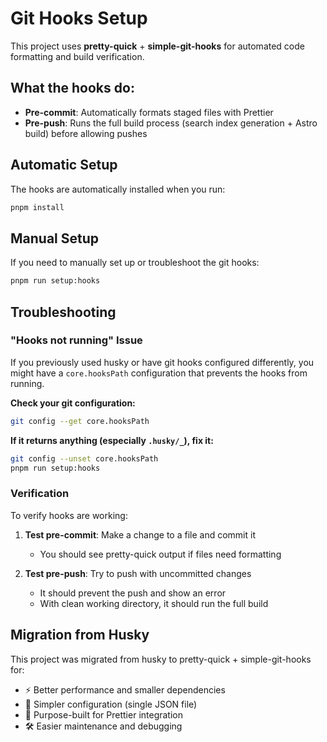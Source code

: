 # Git Hooks Setup

This project uses **pretty-quick** + **simple-git-hooks** for automated code formatting and build verification.

## What the hooks do:

- **Pre-commit**: Automatically formats staged files with Prettier
- **Pre-push**: Runs the full build process (search index generation + Astro build) before allowing pushes

## Automatic Setup

The hooks are automatically installed when you run:

```bash
pnpm install
```

## Manual Setup

If you need to manually set up or troubleshoot the git hooks:

```bash
pnpm run setup:hooks
```

## Troubleshooting

### "Hooks not running" Issue

If you previously used husky or have git hooks configured differently, you might have a `core.hooksPath` configuration that prevents the hooks from running.

**Check your git configuration:**

```bash
git config --get core.hooksPath
```

**If it returns anything (especially `.husky/_`), fix it:**

```bash
git config --unset core.hooksPath
pnpm run setup:hooks
```

### Verification

To verify hooks are working:

1. **Test pre-commit**: Make a change to a file and commit it
   - You should see pretty-quick output if files need formatting

2. **Test pre-push**: Try to push with uncommitted changes
   - It should prevent the push and show an error
   - With clean working directory, it should run the full build

## Migration from Husky

This project was migrated from husky to pretty-quick + simple-git-hooks for:

- ⚡ Better performance and smaller dependencies
- 🔧 Simpler configuration (single JSON file)
- 🎯 Purpose-built for Prettier integration
- 🛠️ Easier maintenance and debugging
